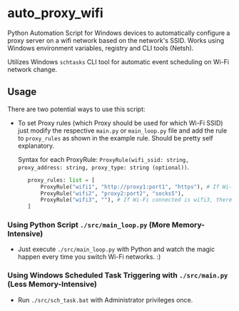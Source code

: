 # auto_proxy_wifi

Python Automation Script for Windows devices to automatically configure a proxy server on a wifi network based on the network's SSID. Works using Windows environment variables, registry and CLI tools (Netsh).

Utilizes Windows `schtasks` CLI tool for automatic event scheduling on Wi-Fi network change.

## Usage

There are two potential ways to use this script:

- To set Proxy rules (which Proxy should be used for which Wi-Fi SSID) just modify the respective `main.py` or `main_loop.py` file and add the rule to `proxy_rules` as shown in the example rule. Should be pretty self explanatory.

  Syntax for each ProxyRule: `ProxyRule(wifi_ssid: string, proxy_address: string, proxy_type: string (optional))`.

   ```python
      proxy_rules: list = [
          ProxyRule("wifi1", "http://proxy1:port1", "https"), # If Wi-Fi connected is wifi1, proxy should be http://proxy1:port1
          ProxyRule("wifi2", "proxy2:port2", "socks5"),
          ProxyRule("wifi3", ""), # If Wi-Fi connected is wifi3, there will be no proxy.
      ]
   ```

### Using Python Script `./src/main_loop.py` (More Memory-Intensive)

- Just execute `./src/main_loop.py` with Python and watch the magic happen every time you switch Wi-Fi networks. :)

### Using Windows Scheduled Task Triggering with `./src/main.py` (Less Memory-Intensive)

- Run `./src/sch_task.bat` with Administrator privileges once.
